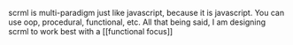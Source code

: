 scrml is multi-paradigm just like javascript, because it is javascript.
You can use oop, procedural, functional, etc.
All that being said, I am designing scrml to work best with a [[functional focus]]
